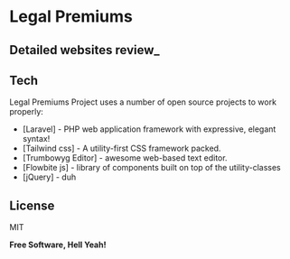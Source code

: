 # Legal Premiums
## Detailed websites review_

## Tech

Legal Premiums Project uses a number of open source projects to work properly:

- [Laravel] - PHP web application framework with expressive, elegant syntax!
- [Tailwind css] - A utility-first CSS framework packed.
- [Trumbowyg Editor] - awesome web-based text editor.
- [Flowbite js] - library of components built on top of the utility-classes
- [jQuery] - duh

## License

MIT

**Free Software, Hell Yeah!**

[//]: # (These are reference links used in the body of this note and get stripped out when the markdown processor does its job. There is no need to format nicely because it shouldn't be seen. Thanks SO - http://stackoverflow.com/questions/4823468/store-comments-in-markdown-syntax)

   [git-repo-url]: <git@github.com:felixkpt/lancercommunity.git>